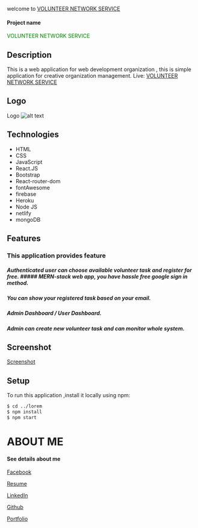 welcome to [VOLUNTEER NETWORK SERVICE](https://volunteer-service-2ee59.web.app/)

#### Project name 
<span style="color: green">  VOLUNTEER NETWORK SERVICE </span>


## Description
This is a web application for web development organization , this is simple application for creative organization management.
Live: [VOLUNTEER NETWORK SERVICE](https://volunteer-service-2ee59.web.app/)

## Logo
Logo
![alt text][logo]

[logo]: https://img.techpowerup.org/201028/group-1329.png "Logo Title Text 2"

## Technologies

* HTML
* CSS
* JavaScript
* React.JS
* Bootstrap
* React-router-dom
* fontAwesome
* firebase
* Heroku
* Node JS
* netlify 
* mongoDB

## Features
### This application provides feature 

##### Authenticated user can choose available volunteer task and register for free. ##### MERN-stack web app, you have hassle free google sign in method. 
##### You can show your registered task based on your email.
##### Admin Dashboard / User Dashboard.
##### Admin can create new volunteer task and can monitor whole system.

## Screenshot

[Screenshot](https://drive.google.com/drive/folders/1faWJm-QwckTnTWtlk5NrgVTFPudM3KJf?usp=sharing)

## Setup

To run this application ,install it locally using npm:
```bash
$ cd ../lorem
$ npm install
$ npm start
```

# ABOUT ME
#### See details about me
[Facebook](https://www.facebook.com/md.muktarulkhanakash)

[Resume](https://drive.google.com/file/d/1DT1fDqtNxLNr6ZZnVaXL6eH0kI7vvlAW/view?usp=sharing)

[LinkedIn](https://www.linkedin.com/in/muktarul-khan-akash-r/)

[Github](https://github.com/Muktarul-Islam420)

[Portfolio](https://muktarul.netlify.app/)